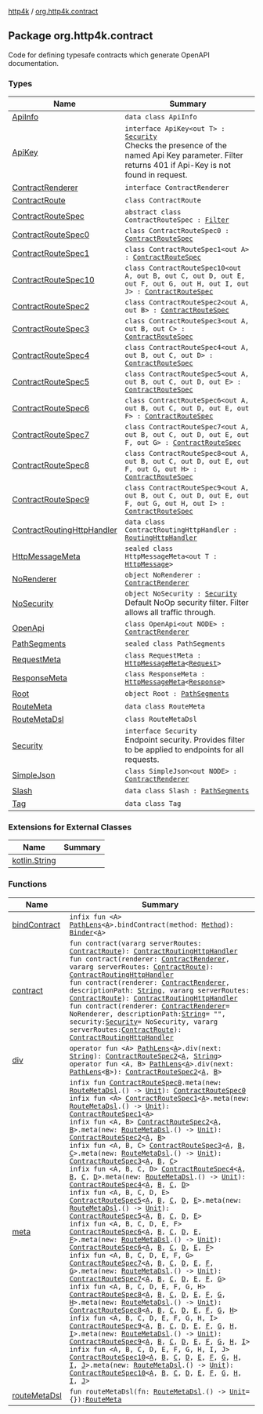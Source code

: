 [http4k](../index.md) / [org.http4k.contract](./index.md)

## Package org.http4k.contract

Code for defining typesafe contracts which generate OpenAPI documentation.

### Types

| Name | Summary |
|---|---|
| [ApiInfo](-api-info/index.md) | `data class ApiInfo` |
| [ApiKey](-api-key/index.md) | `interface ApiKey<out T> : `[`Security`](-security/index.md)<br>Checks the presence of the named Api Key parameter. Filter returns 401 if Api-Key is not found in request. |
| [ContractRenderer](-contract-renderer/index.md) | `interface ContractRenderer` |
| [ContractRoute](-contract-route/index.md) | `class ContractRoute` |
| [ContractRouteSpec](-contract-route-spec/index.md) | `abstract class ContractRouteSpec : `[`Filter`](../org.http4k.core/-filter/index.md) |
| [ContractRouteSpec0](-contract-route-spec0/index.md) | `class ContractRouteSpec0 : `[`ContractRouteSpec`](-contract-route-spec/index.md) |
| [ContractRouteSpec1](-contract-route-spec1/index.md) | `class ContractRouteSpec1<out A> : `[`ContractRouteSpec`](-contract-route-spec/index.md) |
| [ContractRouteSpec10](-contract-route-spec10/index.md) | `class ContractRouteSpec10<out A, out B, out C, out D, out E, out F, out G, out H, out I, out J> : `[`ContractRouteSpec`](-contract-route-spec/index.md) |
| [ContractRouteSpec2](-contract-route-spec2/index.md) | `class ContractRouteSpec2<out A, out B> : `[`ContractRouteSpec`](-contract-route-spec/index.md) |
| [ContractRouteSpec3](-contract-route-spec3/index.md) | `class ContractRouteSpec3<out A, out B, out C> : `[`ContractRouteSpec`](-contract-route-spec/index.md) |
| [ContractRouteSpec4](-contract-route-spec4/index.md) | `class ContractRouteSpec4<out A, out B, out C, out D> : `[`ContractRouteSpec`](-contract-route-spec/index.md) |
| [ContractRouteSpec5](-contract-route-spec5/index.md) | `class ContractRouteSpec5<out A, out B, out C, out D, out E> : `[`ContractRouteSpec`](-contract-route-spec/index.md) |
| [ContractRouteSpec6](-contract-route-spec6/index.md) | `class ContractRouteSpec6<out A, out B, out C, out D, out E, out F> : `[`ContractRouteSpec`](-contract-route-spec/index.md) |
| [ContractRouteSpec7](-contract-route-spec7/index.md) | `class ContractRouteSpec7<out A, out B, out C, out D, out E, out F, out G> : `[`ContractRouteSpec`](-contract-route-spec/index.md) |
| [ContractRouteSpec8](-contract-route-spec8/index.md) | `class ContractRouteSpec8<out A, out B, out C, out D, out E, out F, out G, out H> : `[`ContractRouteSpec`](-contract-route-spec/index.md) |
| [ContractRouteSpec9](-contract-route-spec9/index.md) | `class ContractRouteSpec9<out A, out B, out C, out D, out E, out F, out G, out H, out I> : `[`ContractRouteSpec`](-contract-route-spec/index.md) |
| [ContractRoutingHttpHandler](-contract-routing-http-handler/index.md) | `data class ContractRoutingHttpHandler : `[`RoutingHttpHandler`](../org.http4k.routing/-routing-http-handler/index.md) |
| [HttpMessageMeta](-http-message-meta/index.md) | `sealed class HttpMessageMeta<out T : `[`HttpMessage`](../org.http4k.core/-http-message/index.md)`>` |
| [NoRenderer](-no-renderer/index.md) | `object NoRenderer : `[`ContractRenderer`](-contract-renderer/index.md) |
| [NoSecurity](-no-security/index.md) | `object NoSecurity : `[`Security`](-security/index.md)<br>Default NoOp security filter. Filter allows all traffic through. |
| [OpenApi](-open-api/index.md) | `class OpenApi<out NODE> : `[`ContractRenderer`](-contract-renderer/index.md) |
| [PathSegments](-path-segments/index.md) | `sealed class PathSegments` |
| [RequestMeta](-request-meta/index.md) | `class RequestMeta : `[`HttpMessageMeta`](-http-message-meta/index.md)`<`[`Request`](../org.http4k.core/-request/index.md)`>` |
| [ResponseMeta](-response-meta/index.md) | `class ResponseMeta : `[`HttpMessageMeta`](-http-message-meta/index.md)`<`[`Response`](../org.http4k.core/-response/index.md)`>` |
| [Root](-root/index.md) | `object Root : `[`PathSegments`](-path-segments/index.md) |
| [RouteMeta](-route-meta/index.md) | `data class RouteMeta` |
| [RouteMetaDsl](-route-meta-dsl/index.md) | `class RouteMetaDsl` |
| [Security](-security/index.md) | `interface Security`<br>Endpoint security. Provides filter to be applied to endpoints for all requests. |
| [SimpleJson](-simple-json/index.md) | `class SimpleJson<out NODE> : `[`ContractRenderer`](-contract-renderer/index.md) |
| [Slash](-slash/index.md) | `data class Slash : `[`PathSegments`](-path-segments/index.md) |
| [Tag](-tag/index.md) | `data class Tag` |

### Extensions for External Classes

| Name | Summary |
|---|---|
| [kotlin.String](kotlin.-string/index.md) |  |

### Functions

| Name | Summary |
|---|---|
| [bindContract](bind-contract.md) | `infix fun <A> `[`PathLens`](../org.http4k.lens/-path-lens/index.md)`<`[`A`](bind-contract.md#A)`>.bindContract(method: `[`Method`](../org.http4k.core/-method/index.md)`): `[`Binder`](-contract-route-spec1/-binder/index.md)`<`[`A`](bind-contract.md#A)`>` |
| [contract](contract.md) | `fun contract(vararg serverRoutes: `[`ContractRoute`](-contract-route/index.md)`): `[`ContractRoutingHttpHandler`](-contract-routing-http-handler/index.md)<br>`fun contract(renderer: `[`ContractRenderer`](-contract-renderer/index.md)`, vararg serverRoutes: `[`ContractRoute`](-contract-route/index.md)`): `[`ContractRoutingHttpHandler`](-contract-routing-http-handler/index.md)<br>`fun contract(renderer: `[`ContractRenderer`](-contract-renderer/index.md)`, descriptionPath: `[`String`](https://kotlinlang.org/api/latest/jvm/stdlib/kotlin/-string/index.html)`, vararg serverRoutes: `[`ContractRoute`](-contract-route/index.md)`): `[`ContractRoutingHttpHandler`](-contract-routing-http-handler/index.md)<br>`fun contract(renderer: `[`ContractRenderer`](-contract-renderer/index.md)` = NoRenderer, descriptionPath: `[`String`](https://kotlinlang.org/api/latest/jvm/stdlib/kotlin/-string/index.html)` = "", security: `[`Security`](-security/index.md)` = NoSecurity, vararg serverRoutes: `[`ContractRoute`](-contract-route/index.md)`): `[`ContractRoutingHttpHandler`](-contract-routing-http-handler/index.md) |
| [div](div.md) | `operator fun <A> `[`PathLens`](../org.http4k.lens/-path-lens/index.md)`<`[`A`](div.md#A)`>.div(next: `[`String`](https://kotlinlang.org/api/latest/jvm/stdlib/kotlin/-string/index.html)`): `[`ContractRouteSpec2`](-contract-route-spec2/index.md)`<`[`A`](div.md#A)`, `[`String`](https://kotlinlang.org/api/latest/jvm/stdlib/kotlin/-string/index.html)`>`<br>`operator fun <A, B> `[`PathLens`](../org.http4k.lens/-path-lens/index.md)`<`[`A`](div.md#A)`>.div(next: `[`PathLens`](../org.http4k.lens/-path-lens/index.md)`<`[`B`](div.md#B)`>): `[`ContractRouteSpec2`](-contract-route-spec2/index.md)`<`[`A`](div.md#A)`, `[`B`](div.md#B)`>` |
| [meta](meta.md) | `infix fun `[`ContractRouteSpec0`](-contract-route-spec0/index.md)`.meta(new: `[`RouteMetaDsl`](-route-meta-dsl/index.md)`.() -> `[`Unit`](https://kotlinlang.org/api/latest/jvm/stdlib/kotlin/-unit/index.html)`): `[`ContractRouteSpec0`](-contract-route-spec0/index.md)<br>`infix fun <A> `[`ContractRouteSpec1`](-contract-route-spec1/index.md)`<`[`A`](meta.md#A)`>.meta(new: `[`RouteMetaDsl`](-route-meta-dsl/index.md)`.() -> `[`Unit`](https://kotlinlang.org/api/latest/jvm/stdlib/kotlin/-unit/index.html)`): `[`ContractRouteSpec1`](-contract-route-spec1/index.md)`<`[`A`](meta.md#A)`>`<br>`infix fun <A, B> `[`ContractRouteSpec2`](-contract-route-spec2/index.md)`<`[`A`](meta.md#A)`, `[`B`](meta.md#B)`>.meta(new: `[`RouteMetaDsl`](-route-meta-dsl/index.md)`.() -> `[`Unit`](https://kotlinlang.org/api/latest/jvm/stdlib/kotlin/-unit/index.html)`): `[`ContractRouteSpec2`](-contract-route-spec2/index.md)`<`[`A`](meta.md#A)`, `[`B`](meta.md#B)`>`<br>`infix fun <A, B, C> `[`ContractRouteSpec3`](-contract-route-spec3/index.md)`<`[`A`](meta.md#A)`, `[`B`](meta.md#B)`, `[`C`](meta.md#C)`>.meta(new: `[`RouteMetaDsl`](-route-meta-dsl/index.md)`.() -> `[`Unit`](https://kotlinlang.org/api/latest/jvm/stdlib/kotlin/-unit/index.html)`): `[`ContractRouteSpec3`](-contract-route-spec3/index.md)`<`[`A`](meta.md#A)`, `[`B`](meta.md#B)`, `[`C`](meta.md#C)`>`<br>`infix fun <A, B, C, D> `[`ContractRouteSpec4`](-contract-route-spec4/index.md)`<`[`A`](meta.md#A)`, `[`B`](meta.md#B)`, `[`C`](meta.md#C)`, `[`D`](meta.md#D)`>.meta(new: `[`RouteMetaDsl`](-route-meta-dsl/index.md)`.() -> `[`Unit`](https://kotlinlang.org/api/latest/jvm/stdlib/kotlin/-unit/index.html)`): `[`ContractRouteSpec4`](-contract-route-spec4/index.md)`<`[`A`](meta.md#A)`, `[`B`](meta.md#B)`, `[`C`](meta.md#C)`, `[`D`](meta.md#D)`>`<br>`infix fun <A, B, C, D, E> `[`ContractRouteSpec5`](-contract-route-spec5/index.md)`<`[`A`](meta.md#A)`, `[`B`](meta.md#B)`, `[`C`](meta.md#C)`, `[`D`](meta.md#D)`, `[`E`](meta.md#E)`>.meta(new: `[`RouteMetaDsl`](-route-meta-dsl/index.md)`.() -> `[`Unit`](https://kotlinlang.org/api/latest/jvm/stdlib/kotlin/-unit/index.html)`): `[`ContractRouteSpec5`](-contract-route-spec5/index.md)`<`[`A`](meta.md#A)`, `[`B`](meta.md#B)`, `[`C`](meta.md#C)`, `[`D`](meta.md#D)`, `[`E`](meta.md#E)`>`<br>`infix fun <A, B, C, D, E, F> `[`ContractRouteSpec6`](-contract-route-spec6/index.md)`<`[`A`](meta.md#A)`, `[`B`](meta.md#B)`, `[`C`](meta.md#C)`, `[`D`](meta.md#D)`, `[`E`](meta.md#E)`, `[`F`](meta.md#F)`>.meta(new: `[`RouteMetaDsl`](-route-meta-dsl/index.md)`.() -> `[`Unit`](https://kotlinlang.org/api/latest/jvm/stdlib/kotlin/-unit/index.html)`): `[`ContractRouteSpec6`](-contract-route-spec6/index.md)`<`[`A`](meta.md#A)`, `[`B`](meta.md#B)`, `[`C`](meta.md#C)`, `[`D`](meta.md#D)`, `[`E`](meta.md#E)`, `[`F`](meta.md#F)`>`<br>`infix fun <A, B, C, D, E, F, G> `[`ContractRouteSpec7`](-contract-route-spec7/index.md)`<`[`A`](meta.md#A)`, `[`B`](meta.md#B)`, `[`C`](meta.md#C)`, `[`D`](meta.md#D)`, `[`E`](meta.md#E)`, `[`F`](meta.md#F)`, `[`G`](meta.md#G)`>.meta(new: `[`RouteMetaDsl`](-route-meta-dsl/index.md)`.() -> `[`Unit`](https://kotlinlang.org/api/latest/jvm/stdlib/kotlin/-unit/index.html)`): `[`ContractRouteSpec7`](-contract-route-spec7/index.md)`<`[`A`](meta.md#A)`, `[`B`](meta.md#B)`, `[`C`](meta.md#C)`, `[`D`](meta.md#D)`, `[`E`](meta.md#E)`, `[`F`](meta.md#F)`, `[`G`](meta.md#G)`>`<br>`infix fun <A, B, C, D, E, F, G, H> `[`ContractRouteSpec8`](-contract-route-spec8/index.md)`<`[`A`](meta.md#A)`, `[`B`](meta.md#B)`, `[`C`](meta.md#C)`, `[`D`](meta.md#D)`, `[`E`](meta.md#E)`, `[`F`](meta.md#F)`, `[`G`](meta.md#G)`, `[`H`](meta.md#H)`>.meta(new: `[`RouteMetaDsl`](-route-meta-dsl/index.md)`.() -> `[`Unit`](https://kotlinlang.org/api/latest/jvm/stdlib/kotlin/-unit/index.html)`): `[`ContractRouteSpec8`](-contract-route-spec8/index.md)`<`[`A`](meta.md#A)`, `[`B`](meta.md#B)`, `[`C`](meta.md#C)`, `[`D`](meta.md#D)`, `[`E`](meta.md#E)`, `[`F`](meta.md#F)`, `[`G`](meta.md#G)`, `[`H`](meta.md#H)`>`<br>`infix fun <A, B, C, D, E, F, G, H, I> `[`ContractRouteSpec9`](-contract-route-spec9/index.md)`<`[`A`](meta.md#A)`, `[`B`](meta.md#B)`, `[`C`](meta.md#C)`, `[`D`](meta.md#D)`, `[`E`](meta.md#E)`, `[`F`](meta.md#F)`, `[`G`](meta.md#G)`, `[`H`](meta.md#H)`, `[`I`](meta.md#I)`>.meta(new: `[`RouteMetaDsl`](-route-meta-dsl/index.md)`.() -> `[`Unit`](https://kotlinlang.org/api/latest/jvm/stdlib/kotlin/-unit/index.html)`): `[`ContractRouteSpec9`](-contract-route-spec9/index.md)`<`[`A`](meta.md#A)`, `[`B`](meta.md#B)`, `[`C`](meta.md#C)`, `[`D`](meta.md#D)`, `[`E`](meta.md#E)`, `[`F`](meta.md#F)`, `[`G`](meta.md#G)`, `[`H`](meta.md#H)`, `[`I`](meta.md#I)`>`<br>`infix fun <A, B, C, D, E, F, G, H, I, J> `[`ContractRouteSpec10`](-contract-route-spec10/index.md)`<`[`A`](meta.md#A)`, `[`B`](meta.md#B)`, `[`C`](meta.md#C)`, `[`D`](meta.md#D)`, `[`E`](meta.md#E)`, `[`F`](meta.md#F)`, `[`G`](meta.md#G)`, `[`H`](meta.md#H)`, `[`I`](meta.md#I)`, `[`J`](meta.md#J)`>.meta(new: `[`RouteMetaDsl`](-route-meta-dsl/index.md)`.() -> `[`Unit`](https://kotlinlang.org/api/latest/jvm/stdlib/kotlin/-unit/index.html)`): `[`ContractRouteSpec10`](-contract-route-spec10/index.md)`<`[`A`](meta.md#A)`, `[`B`](meta.md#B)`, `[`C`](meta.md#C)`, `[`D`](meta.md#D)`, `[`E`](meta.md#E)`, `[`F`](meta.md#F)`, `[`G`](meta.md#G)`, `[`H`](meta.md#H)`, `[`I`](meta.md#I)`, `[`J`](meta.md#J)`>` |
| [routeMetaDsl](route-meta-dsl.md) | `fun routeMetaDsl(fn: `[`RouteMetaDsl`](-route-meta-dsl/index.md)`.() -> `[`Unit`](https://kotlinlang.org/api/latest/jvm/stdlib/kotlin/-unit/index.html)` = {}): `[`RouteMeta`](-route-meta/index.md) |

